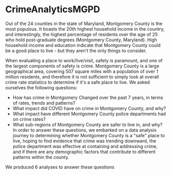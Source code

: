 # CrimeAnalyticsMGPD
Out of the 24 counties in the state of Maryland, Montgomery County is the most populous. It boasts the 20th highest household income in the country, and interestingly, the highest percentage of residents over the age of 25 who hold post-graduate degrees (Montgomery County, Maryland). High household income and education indicate that Montgomery County could be a good place to live - but they aren't the only things to consider.

When evaluating a place to work/live/visit, safety is paramount, and one of the largest components of safety is crime. Montgomery County is a large geographical area, covering 507 square miles with a population of over 1 million residents, and therefore it is not sufficient to simply look at overall crime rate statistics to determine if it's a safe place to live. We asked ourselves the following questions:

- How has crime in Montgomery Changed over the past 7 years, in terms of rates, trends and patterns?
- What impact did COVID have on crime in Montgomery County, and why?
- What impact have different Montgomery County police departments had on crime rates?
- What sub-regions of Montgomery County are safer to live in, and why?
In order to answer these questions, we embarked on a data analysis journey to determining whether Montgomery County is a "safe" place to live, hoping to find evidence that crime was trending downward, the police department was effective at containing and addressing crime, and if there are any demographic factors that contribute to different patterns within the county.

We produced 6 analyses to answer these questions
